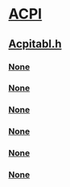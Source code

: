 # [ACPI](../_acpi/index.md)
## [Acpitabl.h](index.md)
### [None](../acpitabl/ns-acpitabl-_bbrt_table.md)
### [None](../acpitabl/ns-acpitabl-_gic_its.md)
### [None](../acpitabl/ns-acpitabl-_lpit.md)
### [None](../acpitabl/ns-acpitabl-_lpi_state_descriptor.md)
### [None](../acpitabl/ns-acpitabl-_lpi_state_flags.md)
### [None](../acpitabl/ns-acpitabl-_sdev_secure_acpi_info_entry.md)

